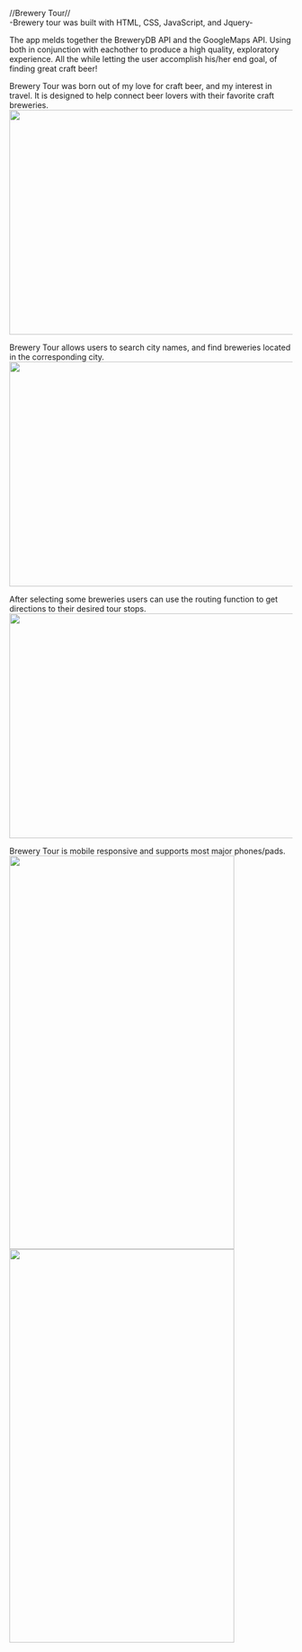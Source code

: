 //Brewery Tour//<br>
-Brewery tour was built with HTML, CSS, JavaScript, and Jquery-

The app melds together the BreweryDB API and the GoogleMaps API. Using both in conjunction with eachother to produce
a high quality, exploratory experience. All the while letting the user accomplish his/her end goal, of finding
great craft beer!

Brewery Tour was born out of my love for craft beer, and my interest in travel. It is designed to help connect
beer lovers with their favorite craft breweries.
<img src="https://s3-us-west-2.amazonaws.com/s.cdpn.io/1150197/Brewery-Tour-Homepage.png" width="800" height="400">

Brewery Tour allows users to search city names, and find breweries located in the corresponding city.
<img src="https://s3-us-west-2.amazonaws.com/s.cdpn.io/1150197/Brewery-Tour-MapView.png" width="800" height="400">

After selecting some breweries users can use the routing function to get directions to their desired tour stops.
<img src="https://s3-us-west-2.amazonaws.com/s.cdpn.io/1150197/Brewery-Tour-Route-Planner.png" width="800" height="400">

Brewery Tour is mobile responsive and supports most major phones/pads.
<img src="https://s3-us-west-2.amazonaws.com/s.cdpn.io/1150197/Brewery-Tour-Mobile-Homepage.png" width="400" height="700">
<img src="https://s3-us-west-2.amazonaws.com/s.cdpn.io/1150197/Brewery-Tour-Mobile-MapView.png" width="400" height="700">


